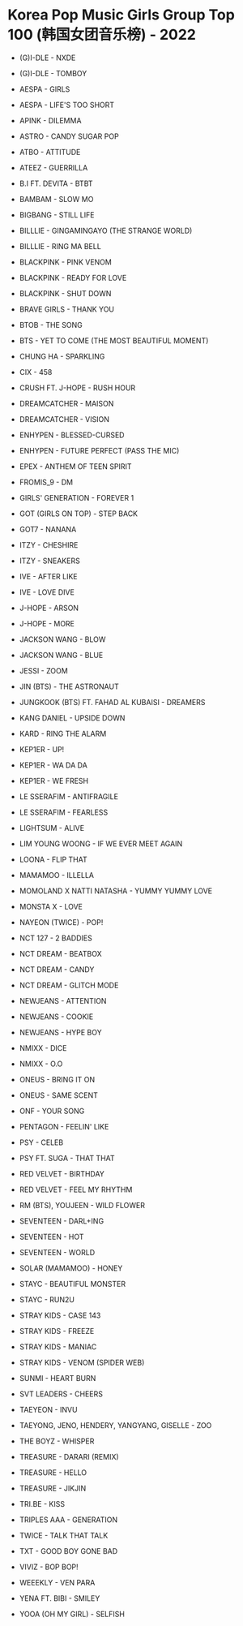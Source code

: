 # Korea Pop Music Girls Group Top 100 (韩国女团音乐榜) - 2022

- (G)I-DLE - NXDE
- (G)I-DLE - TOMBOY


- AESPA - GIRLS
- AESPA - LIFE'S TOO SHORT
- APINK - DILEMMA
- ASTRO - CANDY SUGAR POP
- ATBO - ATTITUDE
- ATEEZ - GUERRILLA
- B.I FT. DEVITA - BTBT
- BAMBAM - SLOW MO
- BIGBANG - STILL LIFE
- BILLLIE - GINGAMINGAYO (THE STRANGE WORLD)
- BILLLIE - RING MA BELL
- BLACKPINK - PINK VENOM
- BLACKPINK - READY FOR LOVE
- BLACKPINK - SHUT DOWN
- BRAVE GIRLS - THANK YOU
- BTOB - THE SONG
- BTS - YET TO COME (THE MOST BEAUTIFUL MOMENT)
- CHUNG HA - SPARKLING
- CIX - 458
- CRUSH FT. J-HOPE - RUSH HOUR
- DREAMCATCHER - MAISON
- DREAMCATCHER - VISION
- ENHYPEN - BLESSED-CURSED
- ENHYPEN - FUTURE PERFECT (PASS THE MIC)
- EPEX - ANTHEM OF TEEN SPIRIT
- FROMIS_9 - DM
- GIRLS' GENERATION - FOREVER 1
- GOT (GIRLS ON TOP) - STEP BACK
- GOT7 - NANANA
- ITZY - CHESHIRE
- ITZY - SNEAKERS
- IVE - AFTER LIKE
- IVE - LOVE DIVE
- J-HOPE - ARSON
- J-HOPE - MORE
- JACKSON WANG - BLOW
- JACKSON WANG - BLUE
- JESSI - ZOOM
- JIN (BTS) - THE ASTRONAUT
- JUNGKOOK (BTS) FT. FAHAD AL KUBAISI - DREAMERS
- KANG DANIEL - UPSIDE DOWN
- KARD - RING THE ALARM
- KEP1ER - UP!
- KEP1ER - WA DA DA
- KEP1ER - WE FRESH
- LE SSERAFIM - ANTIFRAGILE
- LE SSERAFIM - FEARLESS
- LIGHTSUM - ALIVE
- LIM YOUNG WOONG - IF WE EVER MEET AGAIN
- LOONA - FLIP THAT
- MAMAMOO - ILLELLA
- MOMOLAND X NATTI NATASHA - YUMMY YUMMY LOVE
- MONSTA X - LOVE
- NAYEON (TWICE) - POP!
- NCT 127 - 2 BADDIES
- NCT DREAM - BEATBOX
- NCT DREAM - CANDY
- NCT DREAM - GLITCH MODE
- NEWJEANS - ATTENTION
- NEWJEANS - COOKIE
- NEWJEANS - HYPE BOY
- NMIXX - DICE
- NMIXX - O.O
- ONEUS - BRING IT ON
- ONEUS - SAME SCENT
- ONF - YOUR SONG
- PENTAGON - FEELIN' LIKE
- PSY - CELEB
- PSY FT. SUGA - THAT THAT
- RED VELVET - BIRTHDAY
- RED VELVET - FEEL MY RHYTHM
- RM (BTS), YOUJEEN - WILD FLOWER
- SEVENTEEN - DARL+ING
- SEVENTEEN - HOT
- SEVENTEEN - WORLD
- SOLAR (MAMAMOO) - HONEY
- STAYC - BEAUTIFUL MONSTER
- STAYC - RUN2U
- STRAY KIDS - CASE 143
- STRAY KIDS - FREEZE
- STRAY KIDS - MANIAC
- STRAY KIDS - VENOM (SPIDER WEB)
- SUNMI - HEART BURN
- SVT LEADERS - CHEERS
- TAEYEON - INVU
- TAEYONG, JENO, HENDERY, YANGYANG, GISELLE - ZOO
- THE BOYZ - WHISPER
- TREASURE - DARARI (REMIX)
- TREASURE - HELLO
- TREASURE - JIKJIN
- TRI.BE - KISS
- TRIPLES AAA - GENERATION
- TWICE - TALK THAT TALK
- TXT - GOOD BOY GONE BAD
- VIVIZ - BOP BOP!
- WEEEKLY - VEN PARA
- YENA FT. BIBI - SMILEY
- YOOA (OH MY GIRL) - SELFISH